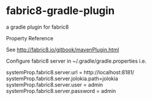 fabric8-gradle-plugin
=====================

a gradle plugin for fabric8

Property Reference

See http://fabric8.io/gitbook/mavenPlugin.html

Configure fabric8 server in ~/.gradle/gradle.properties i.e.

systemProp.fabric8.server.url = http://localhost:8181/
systemProp.fabric8.server.jolokia.path=jolokia
systemProp.fabric8.server.user = admin
systemProp.fabric8.server.password = admin


